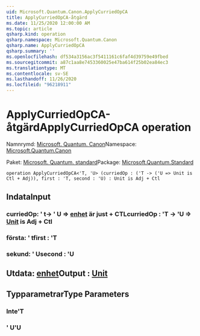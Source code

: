 ```yaml
---
uid: Microsoft.Quantum.Canon.ApplyCurriedOpCA
title: ApplyCurriedOpCA-åtgärd
ms.date: 11/25/2020 12:00:00 AM
ms.topic: article
qsharp.kind: operation
qsharp.namespace: Microsoft.Quantum.Canon
qsharp.name: ApplyCurriedOpCA
qsharp.summary: ''
ms.openlocfilehash: df534a3156ac3f5411161c6faf4d39759e49fbed
ms.sourcegitcommit: a87c1aa8e7453360025e47ba614f25b02ea84ec3
ms.translationtype: MT
ms.contentlocale: sv-SE
ms.lasthandoff: 11/26/2020
ms.locfileid: "96218911"
---
```

# <a name="applycurriedopca-operation"></a><span data-ttu-id="84e9f-102">ApplyCurriedOpCA-åtgärd</span><span class="sxs-lookup"><span data-stu-id="84e9f-102">ApplyCurriedOpCA operation</span></span>

<span data-ttu-id="84e9f-103">Namnrymd: [Microsoft. Quantum. Canon](xref:Microsoft.Quantum.Canon)</span><span class="sxs-lookup"><span data-stu-id="84e9f-103">Namespace: [Microsoft.Quantum.Canon](xref:Microsoft.Quantum.Canon)</span></span>

<span data-ttu-id="84e9f-104">Paket: [Microsoft. Quantum. standard](https://nuget.org/packages/Microsoft.Quantum.Standard)</span><span class="sxs-lookup"><span data-stu-id="84e9f-104">Package: [Microsoft.Quantum.Standard](https://nuget.org/packages/Microsoft.Quantum.Standard)</span></span>




```qsharp
operation ApplyCurriedOpCA<'T, 'U> (curriedOp : ('T -> ('U => Unit is Ctl + Adj)), first : 'T, second : 'U) : Unit is Adj + Ctl
```


## <a name="input"></a><span data-ttu-id="84e9f-105">Indata</span><span class="sxs-lookup"><span data-stu-id="84e9f-105">Input</span></span>

### <a name="curriedop--t---u--unit--is-adj--ctl"></a><span data-ttu-id="84e9f-106">curriedOp: ' t-> ' U => [enhet](xref:microsoft.quantum.lang-ref.unit)  är just + CTL</span><span class="sxs-lookup"><span data-stu-id="84e9f-106">curriedOp : 'T -> 'U => [Unit](xref:microsoft.quantum.lang-ref.unit)  is Adj + Ctl</span></span>




### <a name="first--t"></a><span data-ttu-id="84e9f-107">första: ' t</span><span class="sxs-lookup"><span data-stu-id="84e9f-107">first : 'T</span></span>




### <a name="second--u"></a><span data-ttu-id="84e9f-108">sekund: ' U</span><span class="sxs-lookup"><span data-stu-id="84e9f-108">second : 'U</span></span>





## <a name="output--unit"></a><span data-ttu-id="84e9f-109">Utdata: [enhet](xref:microsoft.quantum.lang-ref.unit)</span><span class="sxs-lookup"><span data-stu-id="84e9f-109">Output : [Unit](xref:microsoft.quantum.lang-ref.unit)</span></span>



## <a name="type-parameters"></a><span data-ttu-id="84e9f-110">Typparametrar</span><span class="sxs-lookup"><span data-stu-id="84e9f-110">Type Parameters</span></span>

### <a name="t"></a><span data-ttu-id="84e9f-111">Inte</span><span class="sxs-lookup"><span data-stu-id="84e9f-111">'T</span></span>


### <a name="u"></a><span data-ttu-id="84e9f-112">' U</span><span class="sxs-lookup"><span data-stu-id="84e9f-112">'U</span></span>

